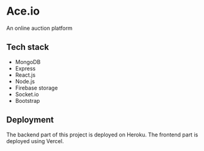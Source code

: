 # Ace.io

An online auction platform

## Tech stack

 - MongoDB
 - Express
 - React.js
 - Node.js
 - Firebase storage
 - Socket.io
 - Bootstrap
 
## Deployment

The backend part of this project is deployed on Heroku. 
The frontend part is deployed using Vercel. 
